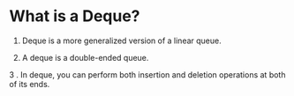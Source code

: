 # What is a Deque?

 1.  Deque is a more generalized version of a linear queue.
 
 2.  A deque is a double-ended queue.
 
 3 . In deque, you can perform both insertion and deletion operations at both of its ends.
